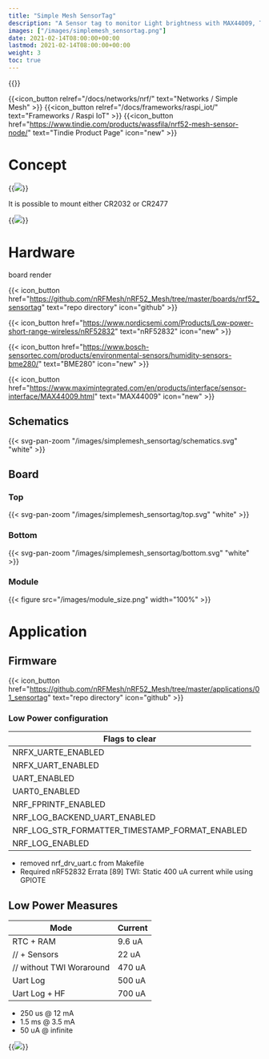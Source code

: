 ```yaml
---
title: "Simple Mesh SensorTag"
description: "A Sensor tag to monitor Light brightness with MAX44009, Temperature, Humidity and Pressure with BME280. The SoC is an nRF52832 that communicates through a Simple Mesh Framework"
images: ["/images/simplemesh_sensortag.png"]
date: 2021-02-14T08:00:00+00:00
lastmod: 2021-02-14T08:00:00+00:00
weight: 3
toc: true
---
```

{{<load-svg-pan-zoom>}}

{{<icon_button relref="/docs/networks/nrf/" text="Networks / Simple Mesh" >}}
{{<icon_button relref="/docs/frameworks/raspi_iot/" text="Frameworks / Raspi IoT" >}}
{{<icon_button href="https://www.tindie.com/products/wassfila/nrf52-mesh-sensor-node/" text="Tindie Product Page" icon="new" >}}


# Concept

{{<image src="/images/simplemesh_sensortag.png" >}} 

It is possible to mount either CR2032 or CR2477

{{<image src="/images/mounted.png" >}}

# Hardware
board render

{{< icon_button href="https://github.com/nRFMesh/nRF52_Mesh/tree/master/boards/nrf52_sensortag" text="repo directory" icon="github" >}}

{{< icon_button href="https://www.nordicsemi.com/Products/Low-power-short-range-wireless/nRF52832" text="nRF52832" icon="new" >}}

{{< icon_button href="https://www.bosch-sensortec.com/products/environmental-sensors/humidity-sensors-bme280/" text="BME280" icon="new" >}}

{{< icon_button href="https://www.maximintegrated.com/en/products/interface/sensor-interface/MAX44009.html" text="MAX44009" icon="new" >}}

## Schematics
{{< svg-pan-zoom "/images/simplemesh_sensortag/schematics.svg" "white" >}}

## Board
### Top

{{< svg-pan-zoom "/images/simplemesh_sensortag/top.svg" "white" >}}
### Bottom
{{< svg-pan-zoom "/images/simplemesh_sensortag/bottom.svg" "white" >}}
### Module
{{< figure src="/images/module_size.png" width="100%" >}}

# Application
## Firmware

{{< icon_button href="https://github.com/nRFMesh/nRF52_Mesh/tree/master/applications/01_sensortag" text="repo directory" icon="github" >}}

### Low Power configuration
|Flags to clear|
--- |
| NRFX_UARTE_ENABLED |
| NRFX_UART_ENABLED | 
| UART_ENABLED | 
| UART0_ENABLED |
| NRF_FPRINTF_ENABLED |
| NRF_LOG_BACKEND_UART_ENABLED |
| NRF_LOG_STR_FORMATTER_TIMESTAMP_FORMAT_ENABLED |
| NRF_LOG_ENABLED |
* removed nrf_drv_uart.c from Makefile
* Required nRF52832 Errata [89] TWI: Static 400 uA current while using GPIOTE

## Low Power Measures
| Mode | Current |
--- | --- |
| RTC + RAM | 9.6 uA |
| // + Sensors | 22 uA |
| // without TWI Woraround | 470 uA |
| Uart Log | 500 uA |
| Uart Log + HF | 700 uA |

* 250 us @ 12 mA
* 1.5 ms @ 3.5 mA
* 50 uA @ infinite

{{<image src="/images/simplemesh_sensortag/Power measures.png" >}}